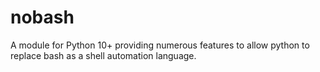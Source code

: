 
# nobash

A module for Python 10+ providing numerous features to allow python to replace bash as a shell automation language.
